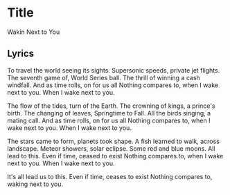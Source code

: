 # Title
Wakin Next to You

## Lyrics
To travel the world
seeing its sights.
Supersonic speeds,
private jet flights.
The seventh game of,
World Series ball.
The thrill of winning
a cash windfall.
And as time rolls, on for us all
Nothing compares to,
when I wake next to you.
When I wake next to you.

The flow of the tides,
turn of the Earth.
The crowning of kings,
a prince's birth.
The changing of leaves,
Springtime to Fall.
All the birds singing,
a mating call.
And as time rolls, on for us all
Nothing compares to,
when I wake next to you.
When I wake next to you.

The stars came to form,
planets took shape.
A fish learned to walk,
across landscape.
Meteor showers,
solar eclipse.
Some red and blue moons.
All lead to this.
Even if time, ceased to exist
Nothing compares to,
when I wake next to you.
When I wake next to you.

It's all lead us to this.
Even if time, ceases to exist
Nothing compares to,
waking next to you.

